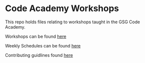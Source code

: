 # Code Academy Workshops

This repo holds files relating to workshops taught in the GSG Code Academy.

Workshops can be found [here](./workshops/)

Weekly Schedules can be found [here](./schedules/)

Contributing guidlines found [here](./CONTRIBUTING.md)
